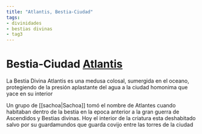```yaml
---
title: "Atlantis, Bestia-Ciudad"
tags:
- divinidades
- bestias divinas
- tag3
---
```

# **Bestia-Ciudad** [Atlantis](https://www.legendkeeper.com/app/ckvil5g57t6310808rct5ktxd/cl5sil2lh00220288tw7wxuxy/)

La Bestia Divina Atlantis es una medusa colosal, sumergida en el oceano, protegiendo de la presión aplastante del agua a la ciudad homonima que yace en su interior

Un grupo de [[sachoa|Sachoa]] tomó el nombre de Atlantes cuando habitaban dentro de la bestia en la epoca anterior a la gran guerra de Ascendidos y Bestias divinas. Hoy el interior de la criatura esta deshabitado salvo por su guardamundos que guarda covijo entre las torres de la ciudad